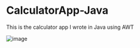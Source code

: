 # CalculatorApp-Java
This is the calculator app I wrote in Java using AWT

![image](https://user-images.githubusercontent.com/63823444/175287231-f05d5a5b-7d01-47c6-a156-4f603348c55c.png)

